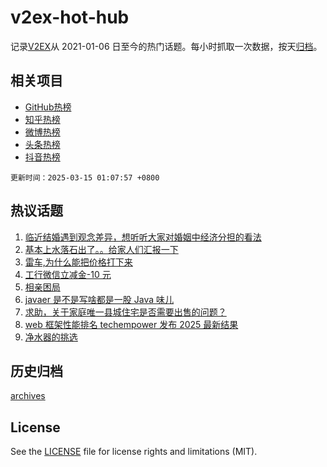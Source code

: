 # v2ex-hot-hub

 记录[V2EX](https://www.v2ex.com/)从 2021-01-06 日至今的热门话题。每小时抓取一次数据，按天[归档](archives)。
 
 ## 相关项目

- [GitHub热榜](https://github.com/snaildev/github-hot-hub)
- [知乎热榜](https://github.com/snaildev/zhihu-hot-hub)
- [微博热榜](https://github.com/snaildev/weibo-hot-hub)
- [头条热榜](https://github.com/snaildev/toutiao-hot-hub)
- [抖音热榜](https://github.com/snaildev/douyin-hot-hub)


 `更新时间：2025-03-15 01:07:57 +0800`

## 热议话题

1. [临近结婚遇到观念差异，想听听大家对婚姻中经济分担的看法](https://www.v2ex.com/t/1118412)
1. [基本上水落石出了。。给家人们汇报一下](https://www.v2ex.com/t/1118410)
1. [雷车,为什么能把价格打下来](https://www.v2ex.com/t/1118459)
1. [工行微信立减金-10 元](https://www.v2ex.com/t/1118370)
1. [相亲困局](https://www.v2ex.com/t/1118456)
1. [javaer 是不是写啥都是一股 Java 味儿](https://www.v2ex.com/t/1118358)
1. [求助，关于家庭唯一县城住宅是否需要出售的问题？](https://www.v2ex.com/t/1118339)
1. [web 框架性能排名 techempower 发布 2025 最新结果](https://www.v2ex.com/t/1118355)
1. [净水器的挑选](https://www.v2ex.com/t/1118303)

## 历史归档

[archives](archives)

## License

See the [LICENSE](LICENSE) file for license rights and limitations (MIT).

